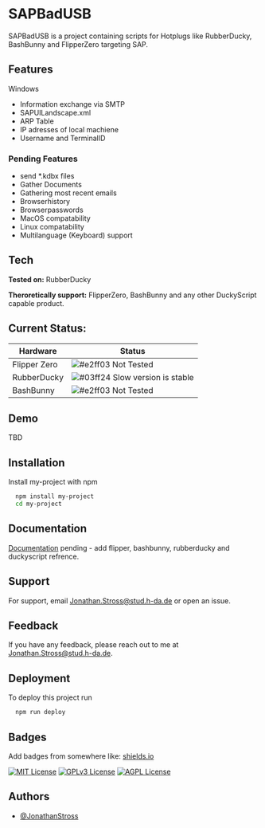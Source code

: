 
# SAPBadUSB

SAPBadUSB is a project containing scripts for Hotplugs like RubberDucky, BashBunny and FlipperZero targeting SAP.




## Features

Windows
- Information exchange via SMTP
- SAPUILandscape.xml
- ARP Table
- IP adresses of local machiene
- Username and TerminalID

### Pending Features
- send *.kdbx files
- Gather Documents
- Gathering most recent emails
- Browserhistory
- Browserpasswords
- MacOS compatability
- Linux compatability
- Multilanguage (Keyboard) support


## Tech

**Tested on:** RubberDucky

**Theroretically support:** FlipperZero, BashBunny and any other DuckyScript capable product.

## Current Status:

| Hardware             | Status                                                               |
| ----------------- | ------------------------------------------------------------------ |
| Flipper Zero | ![#e2ff03](https://via.placeholder.com/10/e2ff03?text=+) Not Tested |
| RubberDucky | ![#03ff24](https://via.placeholder.com/10/03ff24?text=+) Slow version is stable |
| BashBunny | ![#e2ff03](https://via.placeholder.com/10/e2ff03?text=+) Not Tested |

## Demo

TBD

## Installation

Install my-project with npm

```bash
  npm install my-project
  cd my-project
```
    
## Documentation

[Documentation](https://linktodocumentation)
pending - add flipper, bashbunny, rubberducky and duckyscript refrence.


## Support

For support, email Jonathan.Stross@stud.h-da.de or open an issue.


## Feedback

If you have any feedback, please reach out to me at Jonathan.Stross@stud.h-da.de.


## Deployment

To deploy this project run

```bash
  npm run deploy
```


## Badges

Add badges from somewhere like: [shields.io](https://shields.io/)

[![MIT License](https://img.shields.io/badge/License-MIT-green.svg)](https://choosealicense.com/licenses/mit/)
[![GPLv3 License](https://img.shields.io/badge/License-GPL%20v3-yellow.svg)](https://opensource.org/licenses/)
[![AGPL License](https://img.shields.io/badge/license-AGPL-blue.svg)](http://www.gnu.org/licenses/agpl-3.0)


## Authors

- [@JonathanStross](https://github.com/JonathanStross)

